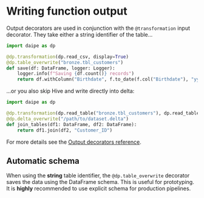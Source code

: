 # Writing function output

Output decorators are used in conjunction with the `@transformation` input decorator. They take either a string identifier of the table...

```python
import daipe as dp

@dp.transformation(dp.read_csv, display=True)
@dp.table_overwrite("bronze.tbl_customers")
def save(df: DataFrame, logger: Logger):
    logger.info(f"Saving {df.count()} records")
    return df.withColumn("Birthdate", f.to_date(f.col("Birthdate"), "yyyy-MM-dd"))
```

...or you also skip Hive and write directly into delta: 

```python
import daipe as dp

@dp.transformation(dp.read_table("bronze.tbl_customers"), dp.read_table("bronze.tbl_contracts"))
@dp.delta_overwrite("/path/to/dataset.delta")
def join_tables(df1: DataFrame, df2: DataFrame):
    return df1.join(df2, "Customer_ID")
```

For more details see the [Output decorators reference](output-decorators.md).

## Automatic schema

When using the **string** table identifier, the `@dp.table_overwrite` decorator saves the data using the DataFrame schema. This is useful for prototyping. It is **highly** recommended to use explicit schema for production pipelines.
